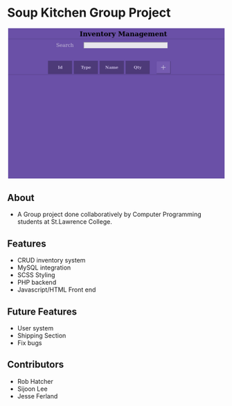 # Soup Kitchen Group Project
<p align ="center"> 
  <img src = "https://github.com/Rhatcher94/SoupKitchen/raw/master/crud.gif" width = "500"/> 
</p>  
  
## About
- A Group project done collaboratively by Computer Programming students at St.Lawrence College.

## Features
- CRUD inventory system
- MySQL integration
- SCSS Styling
- PHP backend
- Javascript/HTML Front end

## Future Features
- User system
- Shipping Section
- Fix bugs

## Contributors
- Rob Hatcher
- Sijoon Lee
- Jesse Ferland
